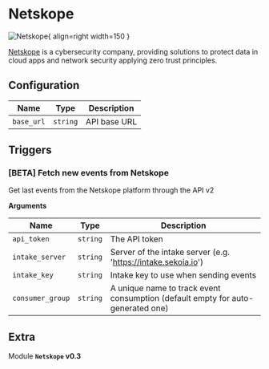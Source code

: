 # Netskope

![Netskope](/assets/playbooks/library/netskope.png){ align=right width=150 }

[Netskope](https://www.netskope.com/) is a cybersecurity company, providing solutions to protect data in cloud apps and network security applying zero trust principles.

## Configuration

| Name      |  Type   |  Description  |
| --------- | ------- | --------------------------- |
| `base_url` | `string` | API base URL |

## Triggers

### [BETA] Fetch new events from Netskope

Get last events from the Netskope platform through the API v2

**Arguments**

| Name      |  Type   |  Description  |
| --------- | ------- | --------------------------- |
| `api_token` | `string` | The API token |
| `intake_server` | `string` | Server of the intake server (e.g. 'https://intake.sekoia.io') |
| `intake_key` | `string` | Intake key to use when sending events |
| `consumer_group` | `string` | A unique name to track event consumption (default empty for auto-generated one) |


## Extra

Module **`Netskope` v0.3**